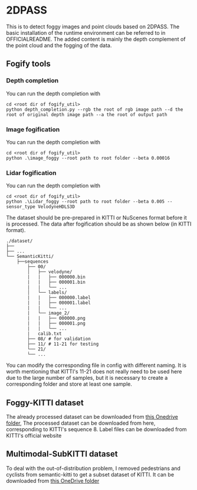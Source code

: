 # 2DPASS

This is to detect foggy images and point clouds based on 2DPASS. The basic installation of the runtime environment can be referred to in OFFICIALREADME. The added content is mainly the depth complement of the point cloud and the fogging of the data.


## Fogify tools


### Depth completion
You can run the depth completion with
```shell script
cd <root dir of fogify_util>
python depth_completion.py --rgb the root of rgb image path --d the root of original depth image path --a the root of output path
```

### Image fogification
You can run the depth completion with
```shell script
cd <root dir of fogify_util>
python .\image_foggy --root path to root folder --beta 0.00016 
```

### Lidar fogification
You can run the depth completion with
```shell script
cd <root dir of fogify_util>
python .\Lidar_foggy --root path to root folder --beta 0.005 --sensor_type VelodyneHDLS3D
```
The dataset should be pre-prepared in KITTI or NuScenes format before it is processed. The data after fogification should be as shown below (in KITTI format).
```
./dataset/
├── 
├── ...
└── SemanticKitti/
    ├──sequences
        ├── 00/           
        │   ├── velodyne/	
        |   |	├── 000000.bin
        |   |	├── 000001.bin
        |   |	└── ...
        │   └── labels/ 
        |   |   ├── 000000.label
        |   |   ├── 000001.label
        |   |   └── ...
        |   └── image_2/ 
        |   |   ├── 000000.png
        |   |   ├── 000001.png
        |   |   └── ...
        |   calib.txt
        ├── 08/ # for validation
        ├── 11/ # 11-21 for testing
        └── 21/
	    └── ...
```
You can modify the corresponding file in config with different naming. It is worth mentioning that KITTI's 11-21 does not really need to be used here due to the large number of samples, but it is necessary to create a corresponding folder and store at least one sample.


## Foggy-KITTI dataset

The already processed dataset can be downloaded from [this Onedrive folder](https://nusu-my.sharepoint.com/:f:/r/personal/e1011066_u_nus_edu/Documents/Foggy-KITTI?csf=1&web=1&e=hQbVjW), The processed dataset can be downloaded from here, corresponding to KITTI's sequence 8. Label files can be downloaded from KITTI's official website

## Multimodal-SubKITTI dataset

To deal with the out-of-distribution problem, I removed pedestrians and cyclists from semantic-kitti to get a subset dataset of KITTI. It can be downloaded from [this OneDrive folder]((https://nusu-my.sharepoint.com/:f:/r/personal/e1011066_u_nus_edu/Documents/KITTI?csf=1&web=1&e=8T5OUG))
